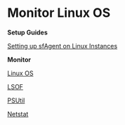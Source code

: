 # Monitor Linux OS

**Setup Guides**

[Setting up sfAgent on Linux Instances](/docs/sidebar-snappyflow-saas/Integrations/os/linux/sfagent_linux)

**Monitor**

[Linux OS](/docs/sidebar-snappyflow-saas/Integrations/os/linux/linux_os)

[LSOF](/docs/sidebar-snappyflow-saas/Integrations/os/linux/lsof)

[PSUtil](/docs/sidebar-snappyflow-saas/Integrations/os/linux/psutil)

[Netstat](/docs/sidebar-snappyflow-saas/Integrations/os/linux/netstat)

